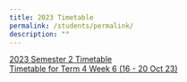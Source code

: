 ```yaml
---
title: 2023 Timetable
permalink: /students/permalink/
description: ""
---
```

[2023 Semester 2 Timetable](/files/2023/Uploads/sem2_class_timetable.pdf)
<br>
[Timetable for Term 4 Week 6 (16 - 20 Oct 23)](/files/timetable%20for%20term%204%20week%206.pdf)